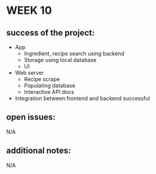# WEEK 10
## success of the project:
- App 
  - Ingredient, recipe search using backend
  - Storage using local database
  - UI
- Web server
  - Recipe scrape
  - Populating database
  - Interactive API docs
- Integration between frontend and backend successful
## open issues:
N/A
## additional notes:
N/A
